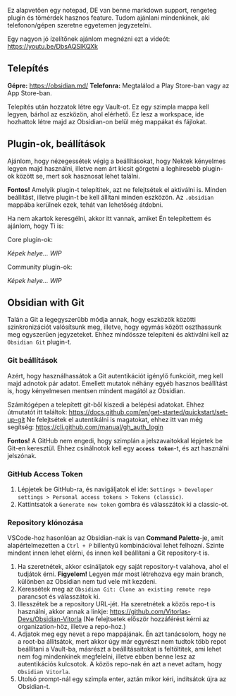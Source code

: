 Ez alapvetően egy notepad, DE van benne markdown support, rengeteg plugin és tömérdek hasznos feature. Tudom ajánlani mindenkinek, aki telefonon/gépen szeretne egyetemen jegyzetelni.

Egy nagyon jó ízelítőnek ajánlom megnézni ezt a videót: <https://youtu.be/DbsAQSIKQXk>

## Telepítés
**Gépre:** <https://obsidian.md/>
**Telefonra:** Megtalálod a Play Store-ban vagy az App Store-ban.

Telepítés után hozzatok létre egy Vault-ot. Ez egy szimpla mappa kell legyen, bárhol az eszközön, ahol elérhető. Ez lesz a workspace, ide hozhattok létre majd az Obsidian-on belül még mappákat és fájlokat.

## Plugin-ok, beállítások
Ajánlom, hogy nézegessétek végig a beállításokat, hogy Nektek kényelmes legyen majd használni, illetve nem árt kicsit görgetni a leghíresebb plugin-ok között se, mert sok hasznosat lehet találni.

**Fontos!**
Amelyik plugin-t telepítitek, azt ne felejtsétek el aktiválni is.
Minden beállítást, illetve plugin-t be kell állítani minden eszközön. Az `.obsidian` mappába kerülnek ezek, tehát van lehetőség átdobni.

Ha nem akartok keresgélni, akkor itt vannak, amiket Én telepítettem és ajánlom, hogy Ti is:

Core plugin-ok:

*Képek helye... WIP*

Community plugin-ok:

*Képek helye... WIP*

## Obsidian with Git
Talán a Git a legegyszerűbb módja annak, hogy eszközök közötti szinkronizációt valósítsunk meg, illetve, hogy egymás között oszthassunk meg egyszerűen jegyzeteket. Ehhez mindössze telepíteni és aktiválni kell az `Obsidian Git` plugin-t.

### Git beállítások
Azért, hogy használhassátok a Git autentikációt igénylő funkcióit, meg kell majd adnotok pár adatot. Emellett mutatok néhány egyéb hasznos beállítást is, hogy kényelmesen mentsen mindent magától az Obsidian.

Számítógépen a telepített git-ből kiszedi a belépési adatokat. Ehhez útmutatót itt találtok: <https://docs.github.com/en/get-started/quickstart/set-up-git>
Ne felejtsétek el autentikálni is magatokat, ehhez itt van még segítség: <https://cli.github.com/manual/gh_auth_login>

**Fontos!**
A GitHub nem engedi, hogy szimplán a jelszavaitokkal lépjetek be Git-en keresztül. Ehhez csinálnotok kell egy **`access token`**-t, és azt használni jelszónak.

### GitHub Access Token
1. Lépjetek be GitHub-ra, és navigáljatok el ide: `Settings > Developer settings > Personal access tokens > Tokens (classic)`.
2. Kattintsatok a `Generate new token` gombra és válasszátok ki a classic-ot.

### Repository klónozása
VSCode-hoz hasonlóan az Obsidian-nak is van **Command Palette**-je, amit alapértelmezetten a `Ctrl + P` billentyű kombinációval lehet felhozni. Szinte mindent innen lehet elérni, és innen kell beállítani a Git repository-t is.
1. Ha szeretnétek, akkor csináljatok egy saját repository-t valahova, ahol el tudjátok érni. **Figyelem!** Legyen már most létrehozva egy main branch, különben az Obsidian nem tud vele mit kezdeni.
2. Keressétek meg az `Obsidian Git: Clone an existing remote repo` parancsot és válasszátok ki.
3. Illesszétek be a repository URL-jét. Ha szeretnétek a közös repo-t is használni, akkor annak a linkje: <https://github.com/Vitorlas-Devs/Obsidian-Vitorla> (Ne felejtsetek először hozzáférést kérni az organization-höz, illetve a repo-hoz.)
4. Adjatok meg egy nevet a repo mappájának. Én azt tanácsolom, hogy ne a root-ba állítsátok, mert akkor úgy már egyrészt nem tudtok több repot beállítani a Vault-ba, másrészt a beállításaitokat is feltöltitek, ami lehet nem fog mindenkinek megfelelni, illetve ebben benne lesz az autentikációs kulcsotok. A közös repo-nak én azt a nevet adtam, hogy `Obsidian Vitorla`.
5. Utolsó prompt-nál egy szimpla enter, aztán mikor kéri, indítsátok újra az Obsidian-t.